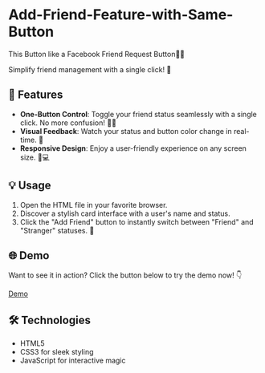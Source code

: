 # Add-Friend-Feature-with-Same-Button
This Button like a Facebook Friend Request Button💞🔥

Simplify friend management with a single click! 🌟

## 🚀 Features
- **One-Button Control**: Toggle your friend status seamlessly with a single click. No more confusion! 👋❌
- **Visual Feedback**: Watch your status and button color change in real-time. 🌈
- **Responsive Design**: Enjoy a user-friendly experience on any screen size. 📱💻

## 💡 Usage
1. Open the HTML file in your favorite browser.
2. Discover a stylish card interface with a user's name and status.
3. Click the "Add Friend" button to instantly switch between "Friend" and "Stranger" statuses. 🔄

## 🌐 Demo
Want to see it in action? Click the button below to try the demo now! 👇

[Demo](https://moumin-pk.github.io/Add-Friend-Feature-with-Same-Button/)

## 🛠️ Technologies
- HTML5
- CSS3 for sleek styling
- JavaScript for interactive magic
